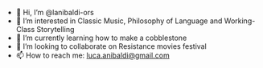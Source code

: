 - 👋 Hi, I’m @lanibaldi-ors
- 👀 I’m interested in Classic Music, Philosophy of Language and Working-Class Storytelling
- 🌱 I’m currently learning how to make a cobblestone
- 💞️ I’m looking to collaborate on Resistance movies festival
- 📫 How to reach me: luca.anibaldi@gmail.com

<!---
lanibaldi-ors/lanibaldi-ors is a ✨ special ✨ repository because its `README.md` (this file) appears on your GitHub profile.
You can click the Preview link to take a look at your changes.
--->
